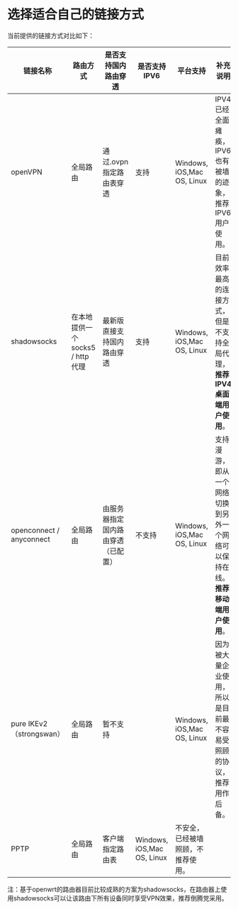# 选择适合自己的链接方式
当前提供的链接方式对比如下：

链接名称 | 路由方式 | 是否支持国内路由穿透 | 是否支持IPV6 | 平台支持 | 补充说明
--- | --- | --- | --- | --- | ---
openVPN | 全局路由 | 通过.ovpn指定路由表穿透 | 支持 | Windows, iOS,Mac OS, Linux | IPV4已经全面瘫痪，IPV6也有被墙的迹象，推荐IPV6用户使用。
shadowsocks | 在本地提供一个socks5 / http代理 | 最新版直接支持国内路由穿透 | 支持 | Windows, iOS,Mac OS, Linux | 目前效率最高的连接方式，但是不支持全局代理，**推荐IPV4桌面端用户使用**。
openconnect / anyconnect | 全局路由 | 由服务器指定国内路由穿透（已配置） | 不支持 | Windows, iOS,Mac OS, Linux | 支持漫游，即从一个网络切换到另外一个网络可以保持在线。**推荐移动端用户使用**。
pure IKEv2（strongswan） | 全局路由 | 暂不支持 | | Windows, iOS,Mac OS, Linux | 因为被大量企业使用，所以是目前最不容易受照顾的协议，推荐用作后备。
PPTP | 全局路由 | 客户端指定路由表 | Windows, iOS,Mac OS, Linux | 不安全，已经被墙照顾，不推荐使用。

注：基于openwrt的路由器目前比较成熟的方案为shadowsocks，在路由器上使用shadowsocks可以让该路由下所有设备同时享受VPN效果，推荐倒腾党采用。

